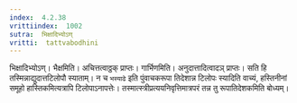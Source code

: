 ```yaml
---
index:  4.2.38
vrittiindex:  1002
sutra:  भिक्षादिभ्योऽण्
vritti:  tattvabodhini 
---
```


भिक्षादिभ्योऽण्। भैक्षमिति। अचित्तत्वाठ्ठक् प्राप्तः। गार्भिणमिति। अनुदात्तादित्वादञ् प्राप्तः। सति हि तस्मिन्नाद्युदात्तटिलोपौ स्याताम्। न च `भस्याढे` इति पुंवाचकरूपा तिदेशान्न टिलोपः स्यादिति वाच्यं, हस्तिनीनां समूहो हास्तिकमित्यत्रापि टिलोपाऽनापत्तेः। तस्मात्स्त्रीप्रत्ययनिवृत्तिमात्रपरं तन्न तु रूपातिदेशकमिति बोध्यम्।

